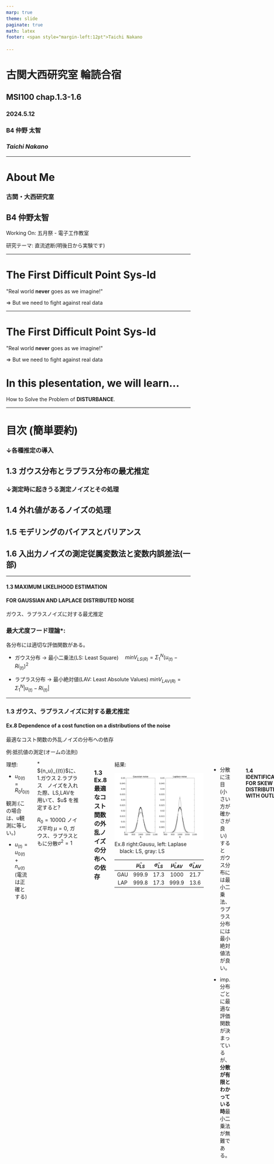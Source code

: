 ```yaml
---
marp: true
theme: slide
paginate: true
math: latex
footer: <span style="margin-left:12pt">Taichi Nakano

---
```

<!-- <style>section{font-family:'Noto Sans CJK JP'}</style> -->
<!-- 東大公式推奨のフォント
https://fonts.google.com/noto/specimen/Noto+Sans+JP
からダウンロード -->
<style>section{font-family:'IPAexGothic'}</style>
<!-- Ipeとの互換性をとりたい場合
https://moji.or.jp/ipafont/ipafontdownload/
からダウンロード -->

<!-- 
_paginate: skip 
_class: title 
-->




# **古関大西研究室 輪読合宿**

## **MSI100 chap.1.3-1.6**



### 2024.5.12
### B4 仲野 太智
### *Taichi Nakano*

----
# About Me

### 古関・大西研究室 
## B4 仲野太智


Working On: 五月祭 - 電子工作教室

研究テーマ: 直流遮断(明後日から実験です)



----
# The First Difficult Point Sys-Id

"Real world **never** goes as we imagine!" 

=> But we need to fight against real data 

___

# The First Difficult Point Sys-Id

"Real world **never** goes as we imagine!" 

=> But we need to fight against real data 

# In this plesentation, we will learn...
How to Solve the Problem of **DISTURBANCE**.


---
# 目次 (簡単要約)

### ↓各種推定の導入
## 1.3 ガウス分布とラプラス分布の最尤推定

###  ↓測定時に起きうる測定ノイズとその処理
## 1.4 外れ値があるノイズの処理
## 1.5 モデリングのバイアスとバリアンス
## 1.6 入出力ノイズの測定従属変数法と変数内誤差法(一部)
---
#### 1.3 MAXIMUM LIKELIHOOD ESTIMATION 
#### FOR GAUSSIAN AND LAPLACE DISTRIBUTED NOISE

ガウス、ラプラスノイズに対する最尤推定
### 最大尤度フード理論*:
各分布には適切な評価関数がある。 
* ガウス分布 → 最小二乗法(LS: Least Square)　
	$min V_{LS(R)} =\Sigma_{1}^{N}(u_{(t)}-Ri_{(t)})^2$

* ラプラス分布 → 最小絶対値(LAV: Least Absolute Values)
	$min V_{LAV(R)}= \Sigma_{1}^{N}|u_{(t)}-Ri_{(t)}|$
---
### 1.3 ガウス、ラプラスノイズに対する最尤推定
#### Ex.8 Dependence of a cost function on a distributions of the noise
最適なコスト関数の外乱ノイズの分布への依存

例:抵抗値の測定(オームの法則)

<div class="columns" style="--col_number: 2;">
<div>
理想:

* ${u_0} _{(t)}= R_0 {I_0}_{(t)}$ 
 
観測:(この場合は、u観測に等しい。)

* $u_{(t)} = {u_0} _{(t)}+ {n_u}_{(t)}$ (電流は正確とする)

</div>
<div>
* ${n_u}_{(t)}$に、1.ガウス 2.ラプラス　ノイズを入れた際、LS,LAVを用いて、$u$ を推定すると?



$R_0=1000$Ω
ノイズ平均 $\mu=0$, 
ガウス、ラプラスともに分散$σ^2= 1$

</div>

---
### 1.3 Ex.8 最適なコスト関数の外乱ノイズの分布への依存


<div class="columns" style="--col_number: 2;">
<div>
結果:

![c w:350](image/ex8.jpg) Ex.8 right:Gausu, left: Laplase
　black: LS, gray: LS

|  | $\hat{\mu}_{LS}$ | $\hat{\sigma}_{LS}$| $\hat{\mu}_{LAV}$ | $\hat{\sigma}_{LAV}$ |
| :---: | :---: | :---: |:---: |:---: |
|GAU|999.9|17.3|1000|21.7|
|LAP |999.8 |17.3|999.9|13.6 |

</div>
<div>

* 分散に注目(小さい方が確かさが良い)すると
ガウス分布には最小二乗法、ラプラス分布には最小絶対値法が良い。

* imp. 分布ごとに最適な評価関数が決まっているが、**分散が有限とわかっている時**最小二乗法が無難である。

</div>


---
#### 1.4 IDENTIFICATION FOR SKEW DISTRIBUTIONS WITH OUTLIERS
外れ値を持つ分布に対する同定

### Ex.9 Identification in the presence of outliers


Ex.8の抵抗観測 $R_0=1000$Ω:
* $u_{(t)} = {u_0} _{(t)}+ {n_u}_{(t)}$ (電流は正確とする)

$n_u$に$\chi^2$分布(2乗正規分布,極端な値を持ちやすい)(分散$\sigma_{u}^2=1$)を適用する。

上記の極端な値を補正:
* 平均値、中央値をそれぞれ引き、LS LAVの推定をする(4パターン)。

---
#### 1.4 Ex.9 外れ値を持つ分布に対する同定
<div class="columns" style="--col_number: 2;">
<div>
結果:

![c w:350](image/ex9.jpg) Ex.9 right:mean, left: median
　black: LS, gray: LS

|  | $\hat{\mu}_{LS}$ | $\hat{\sigma}_{LS}$| $\hat{\mu}_{LAV}$ | $\hat{\sigma}_{LAV}$ |
| :---: | :---: | :---: |:---: |:---: |
|mean|1000|24.57|924.3|16.52|
|median|1082 |24.76|1002 |18.87|

</div>
<div>
推定平均を比較すると、外れ値がある時、推定方法に対する適切な補正の仕方がある。
* LS推定
	* 平均値で補正する

* LAV推定 
	* 絶対値で補正する

</div>


---
#### 1.5 SELECTION OF THE MODEL COMPLEXITY

* 今まで何気なく出してきた前提の式はどこから?? 

	* システムのモデリングの必要性
	(あくまで物理モデル等が決定できないときの話(とする))

	===> Section2以降につながる。

----
#### 1.5 SELECTION OF THE MODEL COMPLEXITY
#### 1.5.1 Ex.10 Influence of the number of parameters on  uncertainty

$y_{(t)}=a_0+n_{(t)}$
$a_0=1,n_t\sim N(0,σ_n^2)$ 
\
に対し、簡単な2つのモデル
	1. $y=at$ 
	2. $y=at+b$
をフィッティングする。

平均、標準偏差で判別。

---
### 1.5.1
#### Ex.10 パラメータ数と推定の不確定さ
<div class="columns" style="--col_number: 2;">
<div>
結果:

![c w:350](image/ex10.jpg) Ex.10 
black: 1Parameter, gray: 2Parameter
right:pdf, left: Error(ズレ)


</div>


<div>

|  | 1Parameter | 2Parameter| 
| :---: | :---: | :---: |
|mean|0.9998|1.0001|
|std.d|0.0547| 0.1091|

パラメータが1つの時の方が、標準偏差がはるかに小さい上に、エラーが大きい。
* 1パラメータでは、不確かさが低くなる。
</div>


---
### 1.5 モデリングのバイアスとバリアンス 
### 1.5.2 モデリング

* **バイアスとバリアンスのバランス**

結論: モデリングを複雑にすると、正確性が増す可能性が上がる一方、個々のノイズに反応しやすくなる。(計算時間も上がったりする)

(先のセクション、共振、反共振どこまでfitさせるかという話にも似てくる。)


#### AIC: 赤池情報量規準
$\mathrm {AIC} =-2\ln L+2k$

$L$: ノイズデータ分布の最大尤度 $k$:パラメータ個数

AICを最小化する、$k$が最もバランスが取れる。(*統計学的な話*)

---

### 1.5.2 Model selection
#### Ex.11: Model selection using the AIC criterion 
AICを用いたモデリング

離散化したchebyshevバンドパスフィルタ${G_0}_{(z)}$の特性を考える。

```
[b,a] = chebyl(3,0.5, [2*0.15 2*0.3])
```
入力$u_0$に対する応答$y_0$から、システム${G_0}_{(z)}$の同定するが、ガウス分布ノイズが入ったとする。

$y=y+n_y= u_o \otimes {G_0}$

---
### 1.5.2 モデリング
#### Ex.11: AICを用いたモデリング

- FIRモデルを使用し最小二乗法で、0-100次までで同定する。

- 推定コスト関数をデータセット Dest および検証セット Dvalとし、二乗誤差を計算。

- 次数制限ごとのAICを計算。
- ノイズがない検証用データ出力 y0(f) と推定されたモデルに基づく出力 y(f) との間の誤差を計算し、評価。

---
### 1.5.2 モデリング
#### Ex.11: AICを用いたモデリング
<div class="columns" style="--col_number: 2;">
<div>
結果:

![c w:470](image/ex11.jpg) Ex.10 
black: 1Parameter, gray: 2Parameter
right:modeling, left: validation


</div>

<div> 

* 次数を上げていくと、データ誤差は単調減少している。低次では誤差やAIC等減っていくが、AICが極小値を取っている20次付近で検証誤差も極小値を迎え以後増えている。

* AIC:バリアンス-バイアスバランスの指標

* ノイズ分散が減少すると最適なモデル次数が増加。
</div>

---
### 1.5 モデリングのバイアスとバリアンス
## *CAUTION*
## モデルにはそれぞれ、物理的な性質がある。

例: 分母3次以上の係数0とすると、加速度の変化がないという**強烈**な制約条件を適用することになる。

* モータのような物理的に解析可能なモデルに対しては、その性質にFitすることが望ましいと考える。(AICが適切にそれを示す可能性はある。)

* 1.5の議論は、あくまでも、完全ブラックボックスのようなシステムに適用が基本な気がする。

---
#### 1.6 Noise on Input and Output Measurements: 
### - The IV Method and the EIV Method -

1.3,1.4の抵抗測定では、入力端のみでのノイズ。

ここでは、入力-出力の両端でのノイズを考える。

$i_{(t)} = {i_0} _{(t)}+{n_i} _{(t)}$

$u_{(t)} = {u_0} _{(t)}+{n_u} _{(t)}$


この際の最小二乗法LSを用いた解は、

$\hat{R}_{LS}= \frac{\sum_{n=1}^N u_{(t)} i_{(t)}}{\sum_{n=1}^N   i_{(t)}^2}$ .


---
### 1.6 従属変数法(IV)と変数誤差法(EIV)


従属変数法(IV) - 簡単だが、常時正確に推定できるわけではない

$\hat{R}_{IV}= \frac{\sum_{n=1}^N u_{(t)} i_{(t+s)}}{\sum_{n=1}^N   i_{(t)}i_{(t+s)}}$ .

(入力)変数誤差法(EIV) - 

大抵のケースうまくいくが、説明変数の誤差も考慮する複雑さ(入力誤差ノイズまで)

$\hat{R}_{EIV}=\frac{\frac{\Sigma u_{(t)}^2}{\sigma_i^2}+\frac{\Sigma i_{(t)}^2}{\sigma_u^2}+\sqrt{(\frac{\Sigma u_{(t)}^2}{\sigma_u^2}-\frac{\Sigma i_{(t)}^2}{\sigma_i^2})^2+4\frac{(\Sigma u_{(t)}i_{(t)})^2}{\sigma_u^2\sigma_i^2}}} {2\frac{\Sigma u_{(t)}i_{(t)}}{\sigma_u^2}}$

$\sigma_u^2$: 電圧の分散、$\sigma_i^2$: 電流の分散
これらの共分散は、0になる前提。

(二次関数の解の形をしているが、意味は理解できていないので教えて欲しいです。)

---
#### Ex.12 Noise on input and output: the IV method
従属変数法

- butterworth filter

```
G=[bGen,aGen]=butter(1,0.1*2); 
```

入力ノイズ $e_2$: 白色ノイズを
$n_i =G \otimes e_2$


---
### Ex.12 従属変数法を基にした入出力ノイズ(一部)

<div class="columns" style="--col_number: 2;">
<div>
結果:

![c w:580](image/12-2.jpg) Ex.12 



</div>

<div> 

* IVでは、sが増えるにつれて、バイアスが小さくなっている。

* "IV従属変数法: 信号の帯域幅が(おそらく入力信号の)ノイズよりもはるかに小さい場合にうまく機能する"
</div>

---
## Ex.13 Noise on input and output: the errors-in-variables method
<div class="columns" style="--col_number: 2;">
<div>
EIVは、入力の信号(入力変数)にもノイズが乗ることも推定をする。


ここでは、入力に白色ノイズを乗せることを考える。

LSとEIVを適用した結果、(黒LS,灰色EIV)

</div>
<div>

![](image/ex13.png)


</div>

---
# Conclusion

## In section1...
- システム同定時のノイズ(外乱)に立ち向かう方法
- AICの導入、いくつかの推定方法があるが、モデルを完全に再現することは当たり前にできない。
- 後半に行くほど、仮定する要素が多く、バイアスの要素をうまくハンドルする必要がある。
* ** 正直、モデルが単純であったり、それこそモデリング数が少なく、実験的な確証が持ちにくい。これは、さらに統計的な検証を行うことでより有効なシステム同定ができる。



---
# My question

仲野の疑問: 
Q. 割とこの話は、ノイズの分布ありきなのでは??
A. 大西先生のお話: ノイズ分布をまず推定する話がある。

(分散が有限と仮定すれば、最小二乗法で無難である)

Q. 実際、企業で使用される機器の同定はノイズをどこまで気にしているのか?? (どれくらいのモデリングを目指すのか)

___

# Thank You For Listening

### REFERENCE


Mastering System Identification In 100 Excercise

[wikipedia "AIC 赤池情報量基準"](https://ja.wikipedia.org/wiki/%E8%B5%A4%E6%B1%A0%E6%83%85%E5%A0%B1%E9%87%8F%E8%A6%8F%E6%BA%96)
